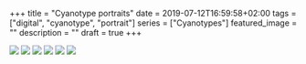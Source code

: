 +++
title =  "Cyanotype portraits"
date = 2019-07-12T16:59:58+02:00
tags = ["digital", "cyanotype", "portrait"]
series = ["Cyanotypes"]
featured_image = ""
description = ""
draft = true
+++

![](/img/2017/CyanoPortraitsWeb/CyanoPortrait-1.jpg)
![](/img/2017/CyanoPortraitsWeb/CyanoPortrait-2.jpg)
![](/img/2017/CyanoPortraitsWeb/CyanoPortrait-3.jpg)
![](/img/2017/CyanoPortraitsWeb/CyanoPortrait-4.jpg)
![](/img/2017/CyanoPortraitsWeb/CyanoPortrait-5.jpg)
![](/img/2017/CyanoPortraitsWeb/CyanoPortrait-6.jpg)